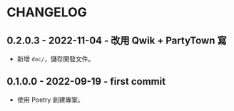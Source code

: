 # CHANGELOG

## 0.2.0.3 - 2022-11-04 - 改用 Qwik + PartyTown 寫
- 新增 `doc/`，儲存開發文件。

## 0.1.0.0 - 2022-09-19 - first commit
- 使用 Poetry 創建專案。